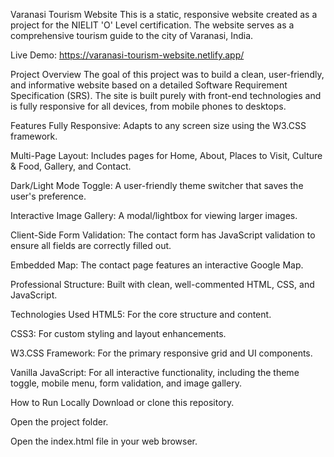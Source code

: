 Varanasi Tourism Website
This is a static, responsive website created as a project for the NIELIT 'O' Level certification. The website serves as a comprehensive tourism guide to the city of Varanasi, India.

Live Demo: https://varanasi-tourism-website.netlify.app/

Project Overview
The goal of this project was to build a clean, user-friendly, and informative website based on a detailed Software Requirement Specification (SRS). The site is built purely with front-end technologies and is fully responsive for all devices, from mobile phones to desktops.

Features
Fully Responsive: Adapts to any screen size using the W3.CSS framework.

Multi-Page Layout: Includes pages for Home, About, Places to Visit, Culture & Food, Gallery, and Contact.

Dark/Light Mode Toggle: A user-friendly theme switcher that saves the user's preference.

Interactive Image Gallery: A modal/lightbox for viewing larger images.

Client-Side Form Validation: The contact form has JavaScript validation to ensure all fields are correctly filled out.

Embedded Map: The contact page features an interactive Google Map.

Professional Structure: Built with clean, well-commented HTML, CSS, and JavaScript.

Technologies Used
HTML5: For the core structure and content.

CSS3: For custom styling and layout enhancements.

W3.CSS Framework: For the primary responsive grid and UI components.

Vanilla JavaScript: For all interactive functionality, including the theme toggle, mobile menu, form validation, and image gallery.

How to Run Locally
Download or clone this repository.

Open the project folder.

Open the index.html file in your web browser.